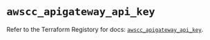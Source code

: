 # `awscc_apigateway_api_key`

Refer to the Terraform Registory for docs: [`awscc_apigateway_api_key`](https://registry.terraform.io/providers/hashicorp/awscc/0.70.0/docs/resources/apigateway_api_key).
